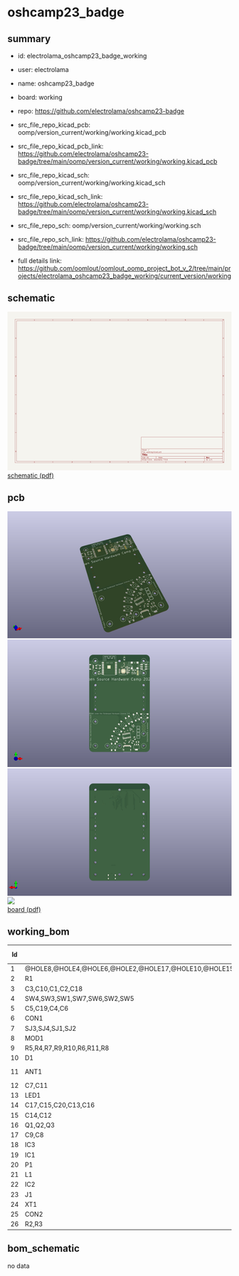 # oshcamp23_badge
 
## summary 
* id: electrolama_oshcamp23_badge_working
* user: electrolama
* name: oshcamp23_badge
* board: working
* repo: https://github.com/electrolama/oshcamp23-badge
* src_file_repo_kicad_pcb: oomp/version_current/working/working.kicad_pcb
* src_file_repo_kicad_pcb_link: https://github.com/electrolama/oshcamp23-badge/tree/main/oomp/version_current/working/working.kicad_pcb
* src_file_repo_kicad_sch: oomp/version_current/working/working.kicad_sch
* src_file_repo_kicad_sch_link: https://github.com/electrolama/oshcamp23-badge/tree/main/oomp/version_current/working/working.kicad_sch

* src_file_repo_sch: oomp/version_current/working/working.sch
* src_file_repo_sch_link: https://github.com/electrolama/oshcamp23-badge/tree/main/oomp/version_current/working/working.sch
* full details link: https://github.com/oomlout/oomlout_oomp_project_bot_v_2/tree/main/projects/electrolama_oshcamp23_badge_working/current_version/working  

## schematic  
![](working_schematic_600.png)  
[schematic (pdf)](working_schematic.pdf) 






















## pcb  
![](working_3d_600.png) 
![](working_3d_front_600.png)  
![](working_3d_back_600.png)  
![](working_600.png)  
[board (pdf)](working.pdf)  

## working_bom
| Id | Designator | Footprint | Quantity | Designation | Supplier and ref |  | None | 
| --- | --- | --- | --- | --- | --- | --- | --- | 
| 1 | @HOLE8,@HOLE4,@HOLE6,@HOLE2,@HOLE17,@HOLE10,@HOLE15,@HOLE13,@HOLE1,@HOLE14,@HOLE5,@HOLE9,@HOLE0,@HOLE3,@HOLE7,@HOLE16,@HOLE11,@HOLE12 |  | 18 |  |  |  | [''] | 
| 2 | R1 | _PKG_R_0603 | 1 | 220 |  |  | [''] | 
| 3 | C3,C10,C1,C2,C18 | _PKG_C_1206 | 5 | 47u |  |  | [''] | 
| 4 | SW4,SW3,SW1,SW7,SW6,SW2,SW5 | GENERIC_SPNO_4P_6X6MM | 7 |  |  |  | [''] | 
| 5 | C5,C19,C4,C6 | _PKG_C_0402 | 4 | 100n |  |  | [''] | 
| 6 | CON1 | USBC_C-31-M-12 | 1 |  |  |  | [''] | 
| 7 | SJ3,SJ4,SJ1,SJ2 | SJ-SHORT | 4 |  |  |  | [''] | 
| 8 | MOD1 | ESP-12S | 1 | ESP-12S |  |  | [''] | 
| 9 | R5,R4,R7,R9,R10,R6,R11,R8 | _PKG_R_0402 | 8 | 12k 1% |  |  | [''] | 
| 10 | D1 | _PKG_SOD123 | 1 |  |  |  | [''] | 
| 11 | ANT1 | YAGEO-ANT3216LL00R2400A | 1 | ANT3216LL00R2400A |  |  | [''] | 
| 12 | C7,C11 | _PKG_C_0402 | 2 | 8p |  |  | [''] | 
| 13 | LED1 | WS2812B | 1 | WS2812B5050 |  |  | [''] | 
| 14 | C17,C15,C20,C13,C16 | _PKG_C_0402_NOTHERMALS | 5 | 100n |  |  | [''] | 
| 15 | C14,C12 | _PKG_C_0402_NOTHERMALS | 2 | 4u7 |  |  | [''] | 
| 16 | Q1,Q2,Q3 | SOT96P237X111-3N | 3 | SS8050 |  |  | [''] | 
| 17 | C9,C8 | _PKG_C_0402_NOTHERMALS | 2 | TBD |  |  | [''] | 
| 18 | IC3 | QFN50P500X500X90-33N | 1 | WMCU-ESP8285H16 |  |  | [''] | 
| 19 | IC1 | _PKG_SOP16 | 1 |  |  |  | [''] | 
| 20 | P1 | MLT-8530 | 1 | Buzzer |  |  | [''] | 
| 21 | L1 | _PKG_L_0402 | 1 | TBD |  |  | [''] | 
| 22 | IC2 | _PKG_SOT223-4_TI-DCY4 | 1 | LD1117-3.3 |  |  | [''] | 
| 23 | J1 | 61030621121 | 1 |  61030621121  |  |  | [''] | 
| 24 | XT1 | XTAL-4P-2016 | 1 | 26MHz |  |  | [''] | 
| 25 | CON2 | JST_SH4 | 1 | STEMMA_I2C_QT |  |  | [''] | 
| 26 | R2,R3 | _PKG_R_0603 | 2 | 5k1 |  |  | [''] | 


## bom_schematic
no data


